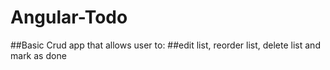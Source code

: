 # Angular-Todo
##Basic Crud app that allows user to:
##edit list, reorder list, delete list and mark as done
